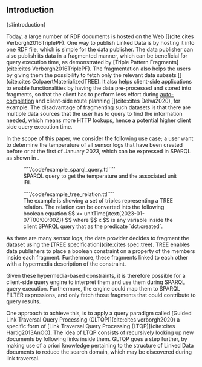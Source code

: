 ## Introduction
{:#introduction}

Today, a large number of RDF documents is hosted on the Web [](cite:cites Verborgh2016TriplePF).
One way to publish Linked Data is by hosting it into one RDF file,
which is simple for the data publisher.
The data publisher can also publish its data in a fragmented manner,
which can be beneficial for query execution time,
as demonstrated by [Triple Pattern Fragments](cite:cites Verborgh2016TriplePF).
The fragmentation also helps the users by giving them the possibility to fetch only the relevant data subsets [](cite:cites ColpaertMaterializedTREE). 
It also helps client-side applications to enable functionalities by having the data pre-processed and stored into fragments,
so that the client has to perform less effort during [auto-completion](https://tree.linkeddatafragments.org/demo/autocompletion/)
and client-side route planning [](cite:cites Delva2020), for example.
The disadvantage of fragmenting such datasets is that there are multiple data sources that the user
has to query to find the information needed, which means more HTTP lookups,
hence a potential higher client side query execution time. 

In the scope of this paper, we consider the following use case;
a user want to determine the temperature of all sensor logs that have been created before or at the first of January 2023,
which can be expressed in SPARQL as shown in [](#example-sparql).

<div class="sidebysidecontainer">
<figure id="example-sparql" class="listing" style="padding-right: 5px; padding-left: 5px">
````/code/example_sparql_query.ttl````
<figcaption markdown="block">
SPARQL query to get the temperature and the associated unit IRI.
</figcaption>
</figure>

<figure id="TREE-relation-turtle-example" class="listing" style="padding-right: 5px; padding-left: 5px">
````/code/example_tree_relation.ttl````
<figcaption markdown="block">
The example is showing a set of triples representing a TREE relation. 
The relation can be converted into the following boolean equation 
$$ x= unitTime(\text{2023-01-07T00:00:00Z}) $$ 
where $$ x $$ is any variable inside the client SPARQL query that as the predicate `dct:created`.
</figcaption>
</figure>
</div>

As there are many sensor logs, the data provider decides
to fragment the dataset using the [TREE specification](cite:cites spec:tree).
TREE enables data publishers to place a boolean constraint on a property of the members inside each fragment.
Furthermore, these fragments linked to each other with a hypermedia description of the constraint.

Given these hypermedia-based constraints,
it is therefore possible for a client-side query engine
to interpret them and use them during SPARQL query execution.
Furthermore, the engine could map them to SPARQL FILTER expressions,
and only fetch those fragments that could contribute to query results.

One approach to achieve this, is to apply a query paradigm called
[Guided Link Traversal Query Processing (GLTQP)](cite:cites verborgh2020)
a specific form of [Link Traversal Query Processing (LTQP)](cite:cites Hartig2013AnOO).
The idea of LTQP consists of recursively looking up new documents
by following links inside them.
GLTQP goes a step further,
by making use of a priori knowledge pertaining to the structure of Linked Data documents to reduce the search domain,
which may be discovered during link traversal.
